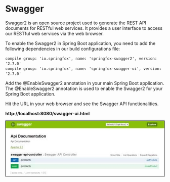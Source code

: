 # Swagger

Swagger2 is an open source project used to generate the REST API documents for RESTful web services. It provides a user interface to access our RESTful web services via the web browser.

To enable the Swagger2 in Spring Boot application, you need to add the following dependencies in our build configurations file:

```text
compile group: 'io.springfox', name: 'springfox-swagger2', version: '2.7.0'
compile group: 'io.springfox', name: 'springfox-swagger-ui', version: '2.7.0'
```

Add the @EnableSwagger2 annotation in your main Spring Boot application. The @EnableSwagger2 annotation is used to enable the Swagger2 for your Spring Boot application.

Hit the URL in your web browser and see the Swagger API functionalities.

**http://localhost:8080/swagger-ui.html**

![](../.gitbook/assets/swagger.jpg)

